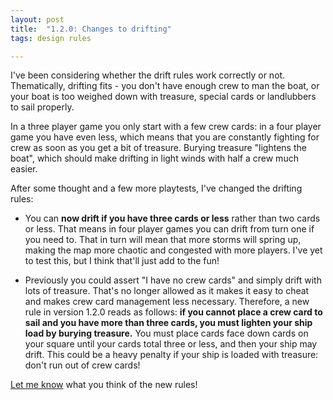 ```yaml
---
layout: post
title:  "1.2.0: Changes to drifting"
tags: design rules

---
```


I've been considering whether the drift rules work correctly or not. Thematically, drifting fits - you don't have enough crew to man the boat, or your boat is too weighed down with treasure, special cards or landlubbers to sail properly.

In a three player game you only start with a few crew cards: in a four player game you have even less, which means that you are constantly fighting for crew as soon as you get a bit of treasure. Burying treasure "lightens the boat", which should make drifting in light winds with half a crew much easier.

After some thought and a few more playtests, I've changed the drifting rules:

- You can **now drift if you have three cards or less** rather than two cards or less. That means in four player games you can drift from turn one if you need to. That in turn will mean that more storms will spring up, making the map more chaotic and congested with more players. I've yet to test this, but I think that'll just add to the fun!

- Previously you could assert "I have no crew cards" and simply drift with lots of treasure. That's no longer allowed as it makes it easy to cheat and makes crew card management less necessary. Therefore, a new rule in version 1.2.0 reads as follows: **if you cannot place a crew card to sail and you have more than three cards, you must lighten your ship load by burying treasure.** You must place cards face down cards on your square until your cards total three or less, and then your ship may drift. This could be a heavy penalty if your ship is loaded with treasure: don't run out of crew cards!

[Let me know](/stories) what you think of the new rules!
